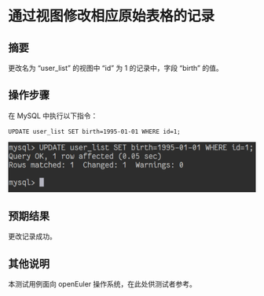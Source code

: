 # 通过视图修改相应原始表格的记录

## 摘要

更改名为 “user_list” 的视图中 “id” 为 1 的记录中，字段 “birth” 的值。

## 操作步骤

在 MySQL 中执行以下指令：

```
UPDATE user_list SET birth=1995-01-01 WHERE id=1;
```

![通过视图修改相应原始表格的记录-1](./img/通过视图修改相应原始表格的记录-1.png)

## 预期结果

更改记录成功。

## 其他说明

本测试用例面向 openEuler 操作系统，在此处供测试者参考。
